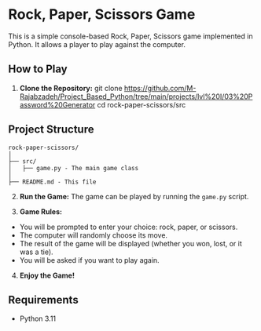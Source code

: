 # Rock, Paper, Scissors Game

This is a simple console-based Rock, Paper, Scissors game implemented in Python. It allows a player to play against the computer.

## How to Play

1. **Clone the Repository:**
git clone https://github.com/M-Rajabzadeh/Project_Based_Python/tree/main/projects/lvl%20I/03%20Password%20Generator
cd rock-paper-scissors/src

## Project Structure
```
rock-paper-scissors/
│
├── src/
│   ├── game.py - The main game class
│
├── README.md - This file
```

2. **Run the Game:**
The game can be played by running the `game.py` script.


3. **Game Rules:**
- You will be prompted to enter your choice: rock, paper, or scissors.
- The computer will randomly choose its move.
- The result of the game will be displayed (whether you won, lost, or it was a tie).
- You will be asked if you want to play again.

4. **Enjoy the Game!**

## Requirements

- Python 3.11

